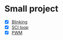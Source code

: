 # Small project

- [x] [Blinking](https://github.com/nghiank97/dsp/tree/main/mcu/gpio)
- [x] [SCI loop](https://github.com/nghiank97/dsp/tree/main/mcu/uart)
- [x] [PWM](https://github.com/nghiank97/dsp/tree/main/mcu/pwm)